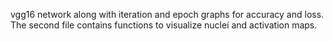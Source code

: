 vgg16 network along with iteration and epoch graphs for accuracy and loss.
The second file contains functions to visualize nuclei and activation maps.
